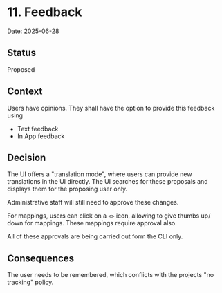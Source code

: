 # 11. Feedback

Date: 2025-06-28

## Status

Proposed

## Context

Users have opinions. They shall have the option to provide this feedback using

- Text feedback
- In App feedback

## Decision

The UI offers a "translation mode", where users can provide new translations in the UI directly.
The UI searches for these proposals and displays them for the proposing user only.

Administrative staff will still need to approve these changes.

For mappings, users can click on a `<>` icon, allowing to give thumbs up/ down for mappings. These mappings
require approval also.

All of these approvals are being carried out form the CLI only.

## Consequences

The user needs to be remembered, which conflicts with the projects "no tracking" policy.
